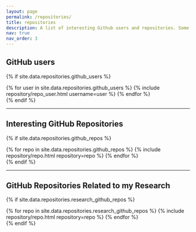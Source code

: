 ```yaml
---
layout: page
permalink: /repositories/
title: repositories
description: A list of interesting Github users and repositories. Some belong to me.
nav: true
nav_order: 3
---
```


## GitHub users

{% if site.data.repositories.github_users %}
<div class="repositories d-flex flex-wrap flex-md-row flex-column justify-content-between align-items-center">
  {% for user in site.data.repositories.github_users %}
    {% include repository/repo_user.html username=user %}
  {% endfor %}
</div>
{% endif %}

---

## Interesting GitHub Repositories

{% if site.data.repositories.github_repos %}
<div class="repositories d-flex flex-wrap flex-md-row flex-column justify-content-between align-items-center">
  {% for repo in site.data.repositories.github_repos %}
    {% include repository/repo.html repository=repo %}
  {% endfor %}
</div>
{% endif %}

---

## GitHub Repositories Related to my Research

{% if site.data.repositories.research_github_repos %}
<div class="repositories d-flex flex-wrap flex-md-row flex-column justify-content-between align-items-center">
  {% for repo in site.data.repositories.research_github_repos %}
    {% include repository/repo.html repository=repo %}
  {% endfor %}
</div>
{% endif %}
